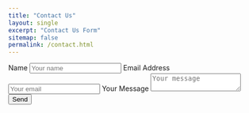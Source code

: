 ```yaml
---
title: "Contact Us"
layout: single
excerpt: "Contact Us Form"
sitemap: false
permalink: /contact.html
---
```


<link href="formstyle.css" rel="stylesheet">


<div class="contactform">
<form id="contactform" method="POST">
  <label for="fname">Name</label>
  <input type="text" name="name" placeholder="Your name">
  <label for="fname">Email Address</label>  
  <input type="email" name="_replyto" placeholder="Your email">
  <input type="hidden" name="_subject" value="New submission" />
  <label for="fname">Your Message</label>
  <textarea name="body" placeholder="Your message"></textarea>
  <input type="submit" value="Send">
  <input type="hidden" name="_next" value="/thanks.html" />
  <input type="text" name="_gotcha" style="display:none" />
</form>
</div>
<script>
    var contactform =  document.getElementById('contactform');
    contactform.setAttribute('action', '//formspree.io/' + 'barefootecologist' + '@' + 'gmail' + '.' + 'com');
</script>
